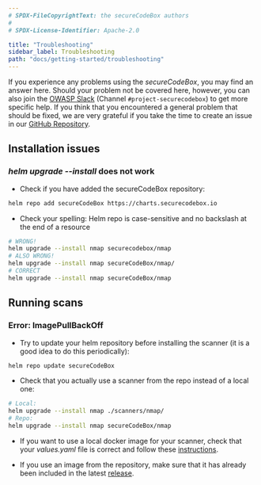 ```yaml
---
# SPDX-FileCopyrightText: the secureCodeBox authors
#
# SPDX-License-Identifier: Apache-2.0

title: "Troubleshooting"
sidebar_label: Troubleshooting
path: "docs/getting-started/troubleshooting"
---
```


If you experience any problems using the _secureCodeBox_, you may find an answer here.
Should your problem not be covered here, however, you can also join the [OWASP Slack](https://owasp.org/slack/invite) (Channel `#project-securecodebox`) to get more specific help.
If you think that you encountered a general problem that should be fixed, we are very grateful if you take the time
to create an issue in our [GitHub Repository](https://github.com/secureCodeBox/secureCodeBox/issues). 

## Installation issues

### *helm upgrade --install* does not work

* Check if you have added the secureCodeBox repository:
```bash
helm repo add secureCodeBox https://charts.securecodebox.io
```
* Check your spelling: Helm repo is case-sensitive and no backslash at the end of a resource
```bash
# WRONG!
helm upgrade --install nmap securecodebox/nmap
# ALSO WRONG!
helm upgrade --install nmap secureCodeBox/nmap/
# CORRECT
helm upgrade --install nmap secureCodeBox/nmap
```

## Running scans

### Error: ImagePullBackOff

* Try to update your helm repository before installing the scanner (it is a good idea to do this periodically):
```bash
helm repo update secureCodeBox
```

* Check that you actually use a scanner from the repo instead of a local one:
```bash
# Local:
helm upgrade --install nmap ./scanners/nmap/
# Repo:
helm upgrade --install nmap secureCodeBox/nmap
```

* If you want to use a local docker image for your scanner, check that your *values.yaml* file is correct and follow 
these [instructions](https://www.securecodebox.io/docs/contributing/integrating-a-scanner/values.yaml#using-local-images).


* If you use an image from the repository, make sure that it has already been included in the latest 
[release](https://github.com/secureCodeBox/secureCodeBox/releases).
